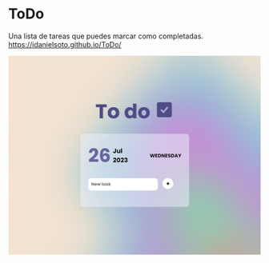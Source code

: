 # ToDo
Una lista de tareas que puedes marcar como completadas.
 https://idanielsoto.github.io/ToDo/

<img align="center" src="example-to-do.png">
